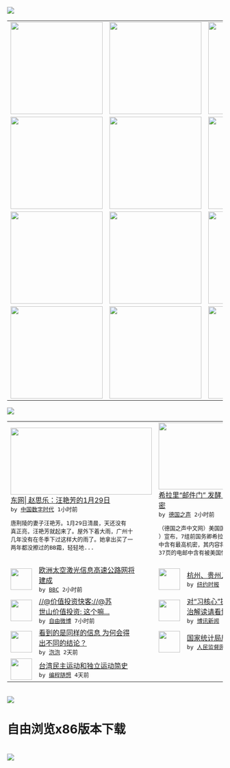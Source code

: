

<a href="https://github.com/greatfire/z/raw/master/FreeBrowser.apk"><img src="https://raw.githubusercontent.com/greatfire/wiki/master/x/header.png" /></a><table><tr><td width="262" align="center" valign="center"><a href="https://github.com/greatfire/wiki/wiki/nyt" title="纽约时报中文网 国际纵览"><img src="https://raw.githubusercontent.com/greatfire/wiki/master/x/nyt_flag.png" width="215"/></a></td><td width="262" align="center" valign="center"><a href="https://github.com/greatfire/wiki/wiki/dw" title=""><img src="https://raw.githubusercontent.com/greatfire/wiki/master/x/dw_flag.png" width="215"/></a></td><td width="262" align="center" valign="center"><a href="https://github.com/greatfire/wiki/wiki/rmjd" title=""><img src="https://raw.githubusercontent.com/greatfire/wiki/master/x/rmjd_flag.png" width="215"/></a></td></tr><tr><td width="262" align="center" valign="center"><a href="https://github.com/paopaonetizen/website" title="泡泡 - 未经审查的互联网信息"><img src="https://raw.githubusercontent.com/greatfire/wiki/master/x/pp_flag.png" width="215"/></a></td><td width="262" align="center" valign="center"><a href="https://github.com/getlantern/mirror" title="以及自由微博和GreatFire.org官方中文论坛"><img src="https://raw.githubusercontent.com/greatfire/wiki/master/x/lantern_flag.png" width="215"/></a></td><td width="262" align="center" valign="center"><a href="https://github.com/cdtmirrors/m/" title=""><img src="https://raw.githubusercontent.com/greatfire/wiki/master/x/cdt_flag.png" width="215"/></a></td></tr><tr><td width="262" align="center" valign="center"><a href="https://github.com/program-think/blog" title="编程随想的博客"><img src="https://raw.githubusercontent.com/greatfire/wiki/master/x/pt_flag.png" width="215"/></a></td><td width="262" align="center" valign="center"><a href="https://github.com/greatfire/wiki/wiki/bbc" title=""><img src="https://raw.githubusercontent.com/greatfire/wiki/master/x/bbc_flag.png" width="215"/></a></td><td width="262" align="center" valign="center"><a href="https://github.com/freeweibo/s" title="自由微博 - 匿名和不受屏蔽的新浪微博搜索"><img src="https://raw.githubusercontent.com/greatfire/wiki/master/x/fw_flag.png" width="215"/></a></td></tr><tr><td width="262" align="center" valign="center"><a href="https://github.com/greatfire/wiki/wiki/google" title=""><img src="https://raw.githubusercontent.com/greatfire/wiki/master/x/google_flag.png" width="215"/></a></td><td width="262" align="center" valign="center"><a href="https://github.com/bxnews/boxun" title=""><img src="https://raw.githubusercontent.com/greatfire/wiki/master/x/bx_flag.png" width="215"/></a></td><td width="262" align="center" valign="center"><a href="https://github.com/greatfire/wiki/wiki/open-source" title="欢迎访问GreatFire.org开发者项目网站"><img src="https://raw.githubusercontent.com/greatfire/wiki/master/x/open-source_flag.png" width="215"/></a></td></tr></table><img src="https://raw.githubusercontent.com/greatfire/wiki/master/x/newsfeed text.png" /><table cols="4"><tr><td colspan="2" width="380"><a href="http://feedproxy.google.com/~r/chinadigitaltimes/IyPt/~3/hG_3mHQDMf0/"><img src="http://chinadigitaltimes.net/chinese/files/2016/01/Screen-Shot-2016-01-30-at-%E4%B8%8A%E5%8D%883.20.21.png" width="330" height="156"/></a></br><a href="http://feedproxy.google.com/~r/chinadigitaltimes/IyPt/~3/hG_3mHQDMf0/">东网| 赵思乐：汪艳芳的1月29日</a></br><kbd> by <a href="http://chinadigitaltimes.net/chinese/">中国数字时代</a> 1小时前 </kbd></br><pre>唐荆陵的妻子汪艳芳。1月29日清晨，天还没有<br/>真正亮，汪艳芳就起来了。屋外下着大雨，广州十<br/>几年没有在冬季下过这样大的雨了。她拿出买了一<br/>两年都没擦过的BB霜，轻轻地...</pre></td><td colspan="2" width="380"><a href="http://dw.com/p/1HmB8?maca=chi-GK-text-greatfire-all-chinese-15625-xml-mrss"><img src="http://www.dw.com/image/0,,18986052_302,00.jpg" width="330" height="156"/></a></br><a href="http://dw.com/p/1HmB8?maca=chi-GK-text-greatfire-all-chinese-15625-xml-mrss">希拉里“邮件门” 发酵 政府首称涉最高机<br/>密</a></br><kbd> by <a href="http://dw.de">德国之声</a> 2小时前 </kbd></br><pre>（德国之声中文网）美国国务院周五（1月29日<br/>）宣布，7组前国务卿希拉里·克林顿的电子邮件<br/>中含有最高机密，其内容将不对外公布。这些共有<br/>37页的电邮中含有被美国情报...</pre></td></tr><tr><td><img src="http://a.files.bbci.co.uk/worldservice/live/assets/images/2016/01/30/160130093700_e_144x81_esa_nocredit.jpg" width="50" height="50"/></td><td width="280"><a href="http://www.bbc.com/zhongwen/simp/science/2016/01/160130_science_european_space">欧洲太空激光信息高速公路网将<br/>建成</a></br><kbd> by <a href="http://www.bbc.co.uk/zhongwen/simp">BBC</a> 2小时前 </kbd></td><td><img src="http://static01.nyt.com/images/2016/01/29/admin/cn-5244/cn-5244-articleLarge.png" width="50" height="50"/></td><td width="280"><a href="https://d3qlz4p8smvoli.cloudfront.net/travel/20160129/t29places/">杭州、贵州入选时报年度目的地</a></br><kbd> by <a href="http://m.cn.nytimes.com/">纽约时报</a> 7小时前 </kbd></td></tr><tr><td><img src="https://raw.githubusercontent.com/greatfire/wiki/master/x/fw_logo.png" width="50" height="50"/></td><td width="280"><a href="https://freeweibo.com/weibo/3936959594693159">//@价值投资快客://@苏<br/>世山价值投资: 这个嘛...</a></br><kbd> by <a href="https://freeweibo.com/">自由微博</a> 7小时前 </kbd></td><td><img src="http://www.boxun.com/news/images/2016/01/201601301418pubvp1.jpg" width="50" height="50"/></td><td width="280"><a href="http://www.boxun.com/news/gb/pubvp/2016/01/201601301418.shtml">对“习核心”提法浮出水面的政<br/>治解读请看博讯热点：习...</a></br><kbd> by <a href="http://www.boxun.com">博讯新闻</a> 12小时前 </kbd></td></tr><tr><td><img src="https://raw.githubusercontent.com/greatfire/wiki/master/x/pp_logo.png" width="50" height="50"/></td><td width="280"><a href="https://pao-pao.net/article/668">看到的是同样的信息 为何会得<br/>出不同的结论？</a></br><kbd> by <a href="https://pao-pao.net">泡泡</a> 2天前 </kbd></td><td><img src="http://www.rmjdw.com/uploads/allimg/160126/192A3K52-0.jpg" width="50" height="50"/></td><td width="280"><a href="http://www.rmjdw.com//yongguandangan/20160126/15265.html">国家统计局局长王保安被查 </a></br><kbd> by <a href="http://www.rmjdw.com/">人民监督网</a> 4天前 </kbd></td></tr><tr><td><img src="http://lh3.googleusercontent.com/vU8ZzW4wa_O9VIqASs7k6acq5VlMLPoJC329h-IeSXAXWkT6c_Y1pKsQ3-VhjFuuc8qGQauA9iDzyHHZ9mxIOZG9B5YeYOndN-yfntwR0ShVxiig69AzznyLpxs0LffiDjqjpXRz1g" width="50" height="50"/></td><td width="280"><a href="http://feedproxy.google.com/~r/programthink/~3/e7PdpHrG5hI/Taiwan-Political-Movements.html">台湾民主运动和独立运动简史</a></br><kbd> by <a href="http://program-think.blogspot.com">编程随想</a> 4天前 </kbd></td></table></br><a href="https://github.com/greatfire/z/raw/master/FreeBrowser.apk"><img src="https://raw.githubusercontent.com/greatfire/wiki/master/x/download app.png" /></a><h1>自由浏览x86版本下载<h1><a href="https://github.com/greatfire/z/raw/master/FreeBrowser-x86.apk"><img src="https://raw.githubusercontent.com/greatfire/images/master/fb86.qr.png" /></a>